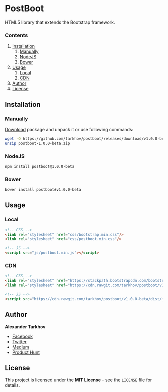 # PostBoot

HTML5 library that extends the Bootstrap framework.

### Contents

1. [Installation](#installation)
   1. [Manually](#manually)
   2. [NodeJS](#nodejs)
   3. [Bower](#bower)
2. [Usage](#usage)
   1. [Local](#local)
   2. [CDN](#cdn)
3. [Author](#author)
4. [License](#license)

## Installation

### Manually

[Download](https://github.com/tarkhov/postboot/releases/download/v1.0.0-beta/postboot-1.0.0-beta.zip) package and unpack it or use following commands:

```bash
wget -O https://github.com/tarkhov/postboot/releases/download/v1.0.0-beta/postboot-1.0.0-beta.zip
unzip postboot-1.0.0-beta.zip
```

### NodeJS

```bash
npm install postboot@1.0.0-beta
```

### Bower

```bash
bower install postboot#v1.0.0-beta
```

## Usage

### Local

```html
<!-- CSS -->
<link rel="stylesheet" href="css/bootstrap.min.css"/>
<link rel="stylesheet" href="css/postboot.min.css"/>

<!-- JS -->
<script src="js/postboot.min.js"></script>
```

### CDN

```html
<!-- CSS -->
<link rel="stylesheet" href="https://stackpath.bootstrapcdn.com/bootstrap/4.1.0/css/bootstrap.min.css"/>
<link rel="stylesheet" href="https://cdn.rawgit.com/tarkhov/postboot/v1.0.0-beta/dist/css/postboot.min.css"/>

<!-- JS -->
<script src="https://cdn.rawgit.com/tarkhov/postboot/v1.0.0-beta/dist/js/postboot.min.js"></script>
```

## Author

**Alexander Tarkhov**

* [Facebook](https://www.facebook.com/alex.tarkhov)
* [Twitter](https://twitter.com/alextarkhov)
* [Medium](https://medium.com/@tarkhov)
* [Product Hunt](https://www.producthunt.com/@tarkhov)

## License

This project is licensed under the **MIT License** - see the `LICENSE` file for details.
